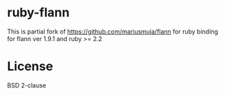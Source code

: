 # ruby-flann
This is partial fork of https://github.com/mariusmuja/flann for ruby binding
for flann ver 1.9.1 and ruby >= 2.2

# License
BSD 2-clause


